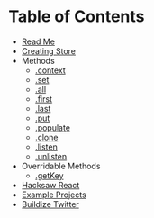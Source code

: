 # Table of Contents

* [Read Me](/README.md)
* [Creating Store](/docs/creating-store.md)
* Methods
  * [.context](/docs/methods/context.md)
  * [.set](/docs/methods/set.md)
  * [.all](/docs/methods/all.md)
  * [.first](/docs/methods/first.md)
  * [.last](/docs/methods/last.md)
  * [.put](/docs/methods/put.md)
  * [.populate](/docs/methods/populate.md)
  * [.clone](/docs/methods/clone.md)
  * [.listen](/docs/methods/listen.md)
  * [.unlisten](/docs/methods/unlisten.md)
* Overridable Methods
  * [.getKey](/docs/methods/get-key.md)
* [Hacksaw React](https://www.github.com/Buildize/hacksaw-react)
* [Example Projects](http://hacksaw-examples.open.buildize.com)
* [Buildize Twitter](https://twitter.com/Buildize)
